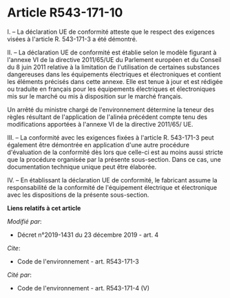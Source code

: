 # Article R543-171-10

I. – La déclaration UE de conformité atteste que le respect des exigences visées à l'article R. 543-171-3 a été démontré.

II. – La déclaration UE de conformité est établie selon le modèle figurant à l'annexe VI de la directive 2011/65/UE du
Parlement européen et du Conseil du 8 juin 2011 relative à la limitation de l'utilisation de certaines substances dangereuses
dans les équipements électriques et électroniques et contient les éléments précisés dans cette annexe. Elle est tenue à jour
et est rédigée ou traduite en français pour les équipements électriques et électroniques mis sur le marché ou mis à
disposition sur le marché français.

Un arrêté du ministre chargé de l'environnement détermine la teneur des règles résultant de l'application de l'alinéa
précédent compte tenu des modifications apportées à l'annexe VI de la directive 2011/65/ UE.

III. – La conformité avec les exigences fixées à l'article R. 543-171-3 peut également être démontrée en application d'une
autre procédure d'évaluation de la conformité dès lors que celle-ci est au moins aussi stricte que la procédure organisée par
la présente sous-section. Dans ce cas, une documentation technique unique peut être élaborée.

IV. – En établissant la déclaration UE de conformité, le fabricant assume la responsabilité de la conformité de l'équipement
électrique et électronique avec les dispositions de la présente sous-section.

**Liens relatifs à cet article**

_Modifié par_:

  - Décret n°2019-1431 du 23 décembre 2019 - art. 4

_Cite_:

  - Code de l'environnement - art. R543-171-3

_Cité par_:

  - Code de l'environnement - art. R543-171-4 (V)
